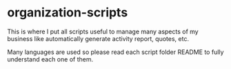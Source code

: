 # organization-scripts

This is where I put all scripts useful to manage many aspects of my business like automatically generate activity report, quotes, etc.

Many languages are used so please read each script folder README to fully understand each one of them.
